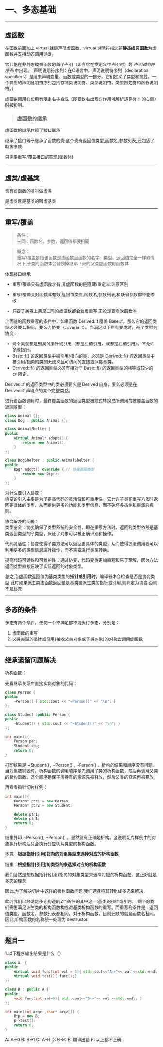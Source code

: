 # 一、多态基础

---

## 虚函数

在函数前面加上 virtual 就是声明虚函数，virtual 说明符指定**非静态成员函数**为虚函数并支持动态调用派发。  

它只能在非静态成员函数的首个声明（即当它在类定义中声明时）的 *声明说明符序列* 中出现。（声明说明符序列：在C语言中，声明说明符序列（declaration specifiers）是用来声明变量、函数或类型的一部分，它们定义了类型和属性。一个典型的声明说明符序列包括存储类说明符、类型说明符、类型限定符和函数说明符。）

虚函数调用在使用有限定名字查找（即函数名出现在作用域解析运算符 :: 的右侧）时被抑制。

> ### 虚函数的继承

虚函数的继承体现了接口继承

继承了接口等于继承了函数的壳,这个壳有返回值类型,函数名,参数列表,还包括了缺省参数

只需要重写/覆盖接口的实现(函数体)

---

## 虚类/虚基类

含有虚函数的类叫做虚类

是虚类且是基类的叫虚基类

---

## 重写/覆盖

> 条件：  
三同：函数名，参数，返回值都要相同

> 概念：  
重写/覆盖是指该函数是虚函数且函数的名字、类型、返回值完全一样的情况下,子类的函数体会替换掉继承下来的父类虚函数的函数体

体现接口继承

- 重写/覆盖只有虚函数才有,非虚函数的是隐藏/重定义.注意区别

- 重写/覆盖只对函数体有效,返回值类型,函数名,参数列表,和缺省参数都不能修改

- 只要子类写上满足三同的虚函数都会触发重写.无论是否修改函数体

上面说的函数重写的条件中，如果函数 Derived::f 覆盖 Base::f，那么它的返回类型必须要么相同，要么为协变（covariant）。当满足以下所有要求时，两个类型为协变：

- 两个类型都是到类的指针或引用（都是左值引用，或都是右值引用）。不允许多级指针。
- Base::f() 的返回类型中被引用/指向的类，必须是 Derived::f() 的返回类型中被引用/指向的类的无歧义且可访问的直接或间接基类。
- Derived::f() 的返回类型必须有相对于 Base::f() 的返回类型的相等或较少的 cv 限定。

Derived::f 的返回类型中的类必须要么是 Derived 自身，要么必须是在 Derived::f 声明点的某个完整类型。

进行虚函数调用时，最终覆盖函数的返回类型被隐式转换成所调用的被覆盖函数的返回类型：

```cpp
class Animal {};
class Dog : public Animal {};

class AnimalShelter {
public:
    virtual Animal* adopt() {
        return new Animal();
    }
};

class DogShelter : public AnimalShelter {
public:
    Dog* adopt() override { // 协变返回类型
        return new Dog();
    }
};

```

为什么要引入协变：  
协变的引入主要是为了提高代码的灵活性和可重用性。它允许子类在重写方法时返回更具体的类型，从而提供更多的功能和类型信息，而不破坏多态性和继承的规则。

协变解决的问题：  
类型安全：协变确保了类型系统的安全性，即在重写方法时，返回的类型依然是基类返回类型的子类型，保证了对象可以被正确识别和操作。

代码灵活性：协变使得子类方法可以返回更具体的类型，从而使得方法调用者可以利用更多的类型信息进行操作，而不需要进行类型转换。

提高代码可读性和可维护性：通过协变，代码变得更加直观和易于理解，因为方法返回类型直接反映了实际返回的对象类型。

总之,当虚函数返回值为基类类型的**指针或引用时**，编译器才会检查是否是协变类型.此时如果派生类虚函数返回值是基类或派生类的指针或引用,则判定为协变;否则不是协变

---

## 多态的条件

多态有两个条件，任何一个不满足都不能执行多态，分别是：
1. 虚函数的重写
2. 父类类型的指针或引用(接收父类对象或子类对象)的对象去调用虚函数

---

## 继承遗留问题解决

析构函数：  

先看继承关系中直接实例对象的代码：

```cpp
class Person {
public:
    ~Person() { std::cout << "~Person()" << "\n"; }
};

class Student :public Person {
public:
    ~Student() { std::cout << "~Student()" << "\n"; }
};

int main(){
    Person per; 
    Student stu;
    return 0;
}
```

打印结果是 ~Student() ,  ~Person() ,  ~Person() 。析构的结果和顺序没有问题。当对象被销毁时，析构函数的调用顺序是先调用子类的析构函数，然后再调用父类的析构函数。这个顺序确保子类特有的资源先被释放，然后父类的资源再被释放。

再看看指针切片样例：

```cpp
int main(){
    Person* ptr1 = new Person; 
    Person* ptr2 = new Student;

    delete ptr1;
    delete ptr2;
    return 0;
}
```

结果打印 ~Person(), ~Person() 。显然没有正确地析构。这说明切片样例中的对象执行析构后只会执行对应切片类型的析构函数。

本意：**根据指针(引用)指向的对象类型来选择对应的析构函数**

结果：**根据指针(引用)的类型的来选择对应的析构函数**

我们当然是想根据指针(引用)指向的对象类型来选择对应的析构函数，这正好就是多态的理念.

因此,为了解决切片中这样的析构函数问题,我们选择将其转化成多态来解决.

此时我们已经满足多态构造的2个条件的其中之一:基类的指针或引用， 剩下的我们需要满足派生类的析构函数构成对基类析构函数的重写。而重写的条件是：返回值类型，函数名，参数列表都相同。对于析构函数，目前还缺的就是函数名相同，因此,析构函数的名称统一处理为 destructor.

---

## 题目一
1.以下程序输出结果是什么（）

```cpp
class A  { 
public:
    virtual void func(int val = 1){ std::cout<<"A->"<< val <<std::endl;}
    virtual void test(){ func();} 
};

class B : public A { 
public:
    void func(int val=0){ std::cout<<"B->"<< val <<std::endl; } 
};

int main(int argc ,char* argv[]) {
    B*p = new B;
    p->test(); 
    return 0;
}
```

A: A->0 B: B->1 C: A->1 D: B->0 E: 编译出错 F: 以上都不正确
